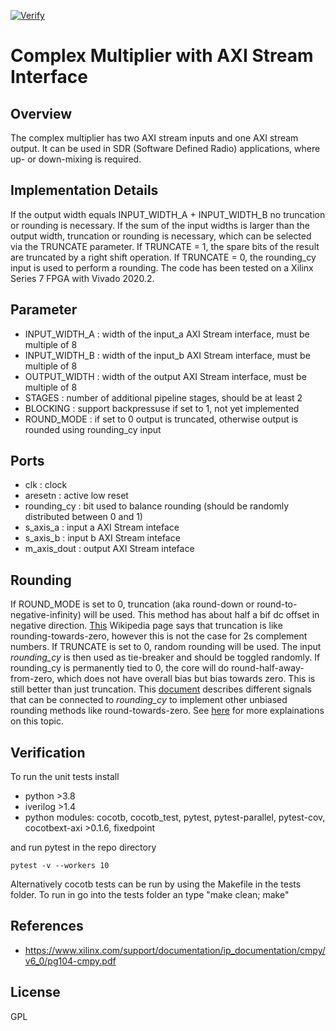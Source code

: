 [![Verify](https://github.com/catkira/complex_multiplier/actions/workflows/verify.yml/badge.svg)](https://github.com/catkira/complex_multiplier/actions/workflows/verify.yml)

# Complex Multiplier with AXI Stream Interface

## Overview
The complex multiplier has two AXI stream inputs and one AXI stream output. It can be used in SDR (Software Defined Radio) applications, where up- or down-mixing is required.

## Implementation Details
If the output width equals INPUT_WIDTH_A + INPUT_WIDTH_B no truncation or rounding is necessary.
If the sum of the input widths is larger than the output width, truncation or rounding is necessary, which can be selected via the TRUNCATE parameter. If TRUNCATE = 1, the spare bits of the result are truncated by a right shift operation. If TRUNCATE = 0, the rounding_cy input is used to perform a rounding.
The code has been tested on a Xilinx Series 7 FPGA with Vivado 2020.2.

## Parameter
- INPUT_WIDTH_A : width of the input_a AXI Stream interface, must be multiple of 8
- INPUT_WIDTH_B : width of the input_b AXI Stream interface, must be multiple of 8
- OUTPUT_WIDTH  : width of the output AXI Stream interface, must be multiple of 8
- STAGES        : number of additional pipeline stages, should be at least 2
- BLOCKING      : support backpressuse if set to 1, not yet implemented
- ROUND_MODE      : if set to 0 output is truncated, otherwise output is rounded using rounding_cy input

## Ports
- clk           : clock
- aresetn       : active low reset
- rounding_cy   : bit used to balance rounding (should be randomly distributed between 0 and 1)
- s_axis_a      : input a AXI Stream inteface
- s_axis_b      : input b AXI Stream inteface
- m_axis_dout   : output AXI Stream inteface

## Rounding
If ROUND_MODE is set to 0, truncation (aka round-down or round-to-negative-infinity) will be used. This method has about half a bif dc offset in negative direction. [This](https://en.wikipedia.org/wiki/Rounding) Wikipedia page says that truncation is like rounding-towards-zero, however this is not the case for 2s complement numbers.
If TRUNCATE is set to 0, random rounding will be used. The input *rounding_cy* is then used as tie-breaker and should be toggled randomly. If rounding_cy is permanently tied to 0, the core will do round-half-away-from-zero, which does not have overall bias but bias towards zero. This is still better than just truncation. This [document](https://www.xilinx.com/support/documentation/ip_documentation/cmpy/v6_0/pg104-cmpy.pdf) describes different signals that can be connected to *rounding_cy* to implement other unbiased rounding methods like round-towards-zero.
See [here](https://github.com/catkira/CIC#rounding) for more explainations on this topic. 

## Verification
To run the unit tests install
- python >3.8
- iverilog >1.4
- python modules: cocotb, cocotb_test, pytest, pytest-parallel, pytest-cov, cocotbext-axi >0.1.6, fixedpoint

and run pytest in the repo directory
```
pytest -v --workers 10
```
Alternatively cocotb tests can be run by using the Makefile in the tests folder. To run in go into the tests folder an type "make clean; make" 

## References
- https://www.xilinx.com/support/documentation/ip_documentation/cmpy/v6_0/pg104-cmpy.pdf

## License
GPL
